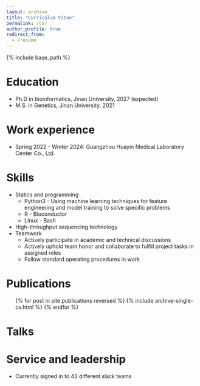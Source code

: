 ```yaml
---
layout: archive
title: "Curriculum Vitae"
permalink: /cv/
author_profile: true
redirect_from:
  - /resume
---
```


{% include base_path %}

Education
======
* Ph.D in bioinformatics, Jinan University, 2027 (expected)
* M.S. in Genetics, Jinan University, 2021

Work experience
======
* Spring 2022 - Winter 2024: Guangzhou Huayin Medical Laboratory Center Co., Ltd.

  
Skills
======
* Statics and programming
  * Python3 - Using machine learning techniques for feature engineering and model training to solve specific problems
  * R - Bioconductor
  * Linux - Bash
* High-throughput sequencing technology
* Teamwork
  * Actively participate in academic and technical discussions
  * Actively uphold team honor and collaborate to fulfill project tasks in assigned roles
  * Follow standard operating procedures in work

Publications
======
  <ul>{% for post in site.publications reversed %}
    {% include archive-single-cv.html %}
  {% endfor %}</ul>
  
Talks
======

   
Service and leadership
======
* Currently signed in to 43 different slack teams
